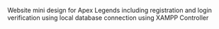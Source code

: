 Website mini design for Apex Legends including registration and login verification using local database connection using XAMPP Controller
